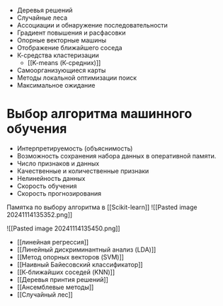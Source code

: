 - Деревья решений
- Случайные леса
- Ассоциации и обнаружение последовательности
- Градиент повышения и расфасовки
- Опорные векторные машины
- Отображение ближайшего соседа
- К-средства кластеризации
	- [[K-means (К-средних)]]
- Самоорганизующиеся карты
- Методы локальной оптимизации поиск
- Максимальное ожидание

# Выбор алгоритма машинного обучения

- Интерпретируемость (объяснимость)
- Возможность сохранения набора данных в оперативной памяти.
- Число признаков и данных
- Качественные и количественные признаки
- Нелинейность данных
- Скорость обучения
- Скорость прогнозирования

Памятка по выбору алгоритма в [[Scikit-learn]]
![[Pasted image 20241114135352.png]]

![[Pasted image 20241114135450.png]]

- [[линейная регрессия]]
- [[Линейный дискриминантный анализ (LDA)]]
- [[Метод опорных векторов (SVM)]]
- [[Наивный Байесовский классификатор]]
- [[К-ближайших соседей (KNN)]]
- [[Деревья принтия решений]]
- [[Ансемблевые методы]]
- [[Случайный лес]]